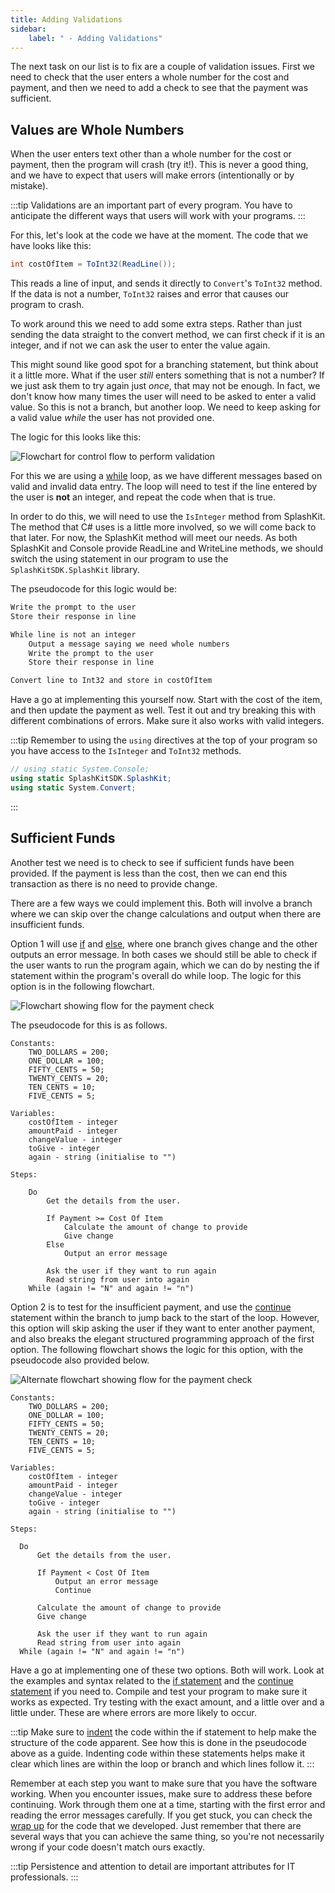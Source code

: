 ```yaml
---
title: Adding Validations
sidebar:
    label: " - Adding Validations"
---
```


The next task on our list is to fix are a couple of validation issues. First we need to check that the user enters a whole number for the cost and payment, and then we need to add a check to see that the payment was sufficient.

## Values are Whole Numbers

When the user enters text other than a whole number for the cost or payment, then the program will crash (try it!). This is never a good thing, and we have to expect that users will make errors (intentionally or by mistake).

:::tip
Validations are an important part of every program. You have to anticipate the different ways that users will work with your programs.
:::

For this, let's look at the code we have at the moment. The code that we have looks like this:

```csharp
int costOfItem = ToInt32(ReadLine());
```

This reads a line of input, and sends it directly to `Convert`'s `ToInt32` method. If the data is not a number, `ToInt32` raises and error that causes our program to crash.

To work around this we need to add some extra steps. Rather than just sending the data straight to the convert method, we can first check if it is an integer, and if not we can ask the user to enter the value again.

This might sound like good spot for a branching statement, but think about it a little more. What if the user *still* enters something that is not a number? If we just ask them to try again just *once*, that may not be enough. In fact, we don't know how many times the user will need to be asked to enter a valid value. So this is not a branch, but another loop. We need to keep asking for a valid value *while* the user has not provided one.

The logic for this looks like this:

![Flowchart for control flow to perform validation](./images/change-calc-3-validation.png)

For this we are using a [while](/book/part-1-instructions/3-control-flow/1-concepts/04-1-while-loop) loop, as we have different messages based on valid and invalid data entry. The loop will need to test if the line entered by the user is **not** an integer, and repeat the code when that is true.

In order to do this, we will need to use the `IsInteger` method from SplashKit. The method that C# uses is a little more involved, so we will come back to that later. For now, the SplashKit method will meet our needs. As both SplashKit and Console provide ReadLine and WriteLine methods, we should switch the using statement in our program to use the `SplashKitSDK.SplashKit` library.

The pseudocode for this logic would be:

```txt
Write the prompt to the user
Store their response in line

While line is not an integer
    Output a message saying we need whole numbers
    Write the prompt to the user
    Store their response in line

Convert line to Int32 and store in costOfItem
```

Have a go at implementing this yourself now. Start with the cost of the item, and then update the payment as well. Test it out and try breaking this with different combinations of errors. Make sure it also works with valid integers.

:::tip
Remember to using the `using` directives at the top of your program so you have access to the `IsInteger` and `ToInt32` methods.

```csharp
// using static System.Console;
using static SplashKitSDK.SplashKit;
using static System.Convert;
```

:::

## Sufficient Funds

Another test we need is to check to see if sufficient funds have been provided. If the payment is less than the cost, then we can end this transaction as there is no need to provide change.

There are a few ways we could implement this.
Both will involve a branch where we can skip over the change calculations and output when there are insufficient funds.

Option 1 will use [if](/book/part-1-instructions/3-control-flow/1-concepts/03-1-if) and [else](/book/part-1-instructions/3-control-flow/1-concepts/03-1-if#if-with-else), where one branch gives change and the other outputs an error message. In both cases we should still be able to check if the user wants to run the program again, which we can do by nesting the if statement within the program's overall do while loop. The logic for this option is in the following flowchart.

![Flowchart showing flow for the payment check](./images/change-calc-4-validate-payment.png)
<!-- TODO add colours to match other flowcharts -->

The pseudocode for this is as follows.

```plaintext
Constants:
    TWO_DOLLARS = 200;
    ONE_DOLLAR = 100;
    FIFTY_CENTS = 50;
    TWENTY_CENTS = 20;
    TEN_CENTS = 10;
    FIVE_CENTS = 5;

Variables:
    costOfItem - integer
    amountPaid - integer
    changeValue - integer
    toGive - integer
    again - string (initialise to "")

Steps:

    Do
        Get the details from the user.
        
        If Payment >= Cost Of Item
            Calculate the amount of change to provide 
            Give change
        Else
            Output an error message
        
        Ask the user if they want to run again
        Read string from user into again
    While (again != "N" and again != "n")
```

Option 2 is to test for the insufficient payment, and use the [continue](/book/part-1-instructions/3-control-flow/1-concepts/05-2-continue) statement within the branch to jump back to the start of the loop. However, this option will skip asking the user if they want to enter another payment, and also breaks the elegant structured programming approach of the first option. The following flowchart shows the logic for this option, with the pseudocode also provided below.

![Alternate flowchart showing flow for the payment check](./images/change-calc-4-validate-payment-2.png)

```plaintext
Constants:
    TWO_DOLLARS = 200;
    ONE_DOLLAR = 100;
    FIFTY_CENTS = 50;
    TWENTY_CENTS = 20;
    TEN_CENTS = 10;
    FIVE_CENTS = 5;

Variables:
    costOfItem - integer
    amountPaid - integer
    changeValue - integer
    toGive - integer
    again - string (initialise to "")

Steps:

  Do
      Get the details from the user.
      
      If Payment < Cost Of Item
          Output an error message
          Continue
      
      Calculate the amount of change to provide 
      Give change

      Ask the user if they want to run again
      Read string from user into again
  While (again != "N" and again != "n")
```

Have a go at implementing one of these two options. Both will work. Look at the examples and syntax related to the [if statement](/book/part-1-instructions/3-control-flow/1-concepts/03-1-if) and the [continue statement](/book/part-1-instructions/3-control-flow/1-concepts/05-2-continue) if you need to. Compile and test your program to make sure it works as expected. Try testing with the exact amount, and a little over and a little under. These are where errors are more likely to occur.

:::tip
Make sure to [indent](/book/part-1-instructions/3-control-flow/1-concepts/07-indentation) the code within the if statement to help make the structure of the code apparent. See how this is done in the pseudocode above as a guide. Indenting code within these statements helps make it clear which lines are within the loop or branch and which lines follow it.
:::

Remember at each step you want to make sure that you have the software working. When you encounter issues, make sure to address these before continuing. Work through them one at a time, starting with the first error and reading the error messages carefully. If you get stuck, you can check the [wrap up](/book/part-1-instructions/3-control-flow/5-wrapup/0-wrapup) for the code that we developed. Just remember that there are several ways that you can achieve the same thing, so you're not necessarily wrong if your code doesn't match ours exactly.

:::tip
Persistence and attention to detail are important attributes for IT professionals.
:::
